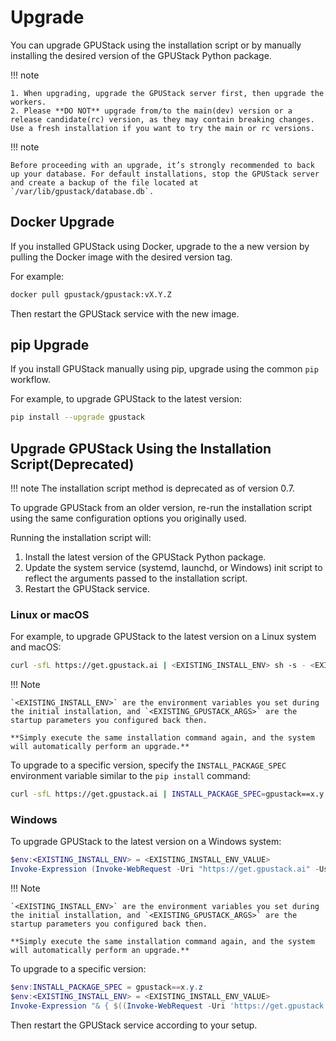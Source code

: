 # Upgrade

You can upgrade GPUStack using the installation script or by manually installing the desired version of the GPUStack Python package.

!!! note

    1. When upgrading, upgrade the GPUStack server first, then upgrade the workers.
    2. Please **DO NOT** upgrade from/to the main(dev) version or a release candidate(rc) version, as they may contain breaking changes. Use a fresh installation if you want to try the main or rc versions.

!!! note

    Before proceeding with an upgrade, it’s strongly recommended to back up your database. For default installations, stop the GPUStack server and create a backup of the file located at `/var/lib/gpustack/database.db`.

## Docker Upgrade

If you installed GPUStack using Docker, upgrade to the a new version by pulling the Docker image with the desired version tag.

For example:

```bash
docker pull gpustack/gpustack:vX.Y.Z
```

Then restart the GPUStack service with the new image.

## pip Upgrade

If you install GPUStack manually using pip, upgrade using the common `pip` workflow.

For example, to upgrade GPUStack to the latest version:

```bash
pip install --upgrade gpustack
```

## Upgrade GPUStack Using the Installation Script(Deprecated)

!!! note
      The installation script method is deprecated as of version 0.7.

To upgrade GPUStack from an older version, re-run the installation script using the same configuration options you originally used.

Running the installation script will:

1. Install the latest version of the GPUStack Python package.
2. Update the system service (systemd, launchd, or Windows) init script to reflect the arguments passed to the installation script.
3. Restart the GPUStack service.

### Linux or macOS

For example, to upgrade GPUStack to the latest version on a Linux system and macOS:

```bash
curl -sfL https://get.gpustack.ai | <EXISTING_INSTALL_ENV> sh -s - <EXISTING_GPUSTACK_ARGS>
```

!!! Note

    `<EXISTING_INSTALL_ENV>` are the environment variables you set during the initial installation, and `<EXISTING_GPUSTACK_ARGS>` are the startup parameters you configured back then.

    **Simply execute the same installation command again, and the system will automatically perform an upgrade.**

To upgrade to a specific version, specify the `INSTALL_PACKAGE_SPEC` environment variable similar to the `pip install` command:

```bash
curl -sfL https://get.gpustack.ai | INSTALL_PACKAGE_SPEC=gpustack==x.y.z <EXISTING_INSTALL_ENV> sh -s - <EXISTING_GPUSTACK_ARGS>
```

### Windows

To upgrade GPUStack to the latest version on a Windows system:

```powershell
$env:<EXISTING_INSTALL_ENV> = <EXISTING_INSTALL_ENV_VALUE>
Invoke-Expression (Invoke-WebRequest -Uri "https://get.gpustack.ai" -UseBasicParsing).Content
```

!!! Note

    `<EXISTING_INSTALL_ENV>` are the environment variables you set during the initial installation, and `<EXISTING_GPUSTACK_ARGS>` are the startup parameters you configured back then.

    **Simply execute the same installation command again, and the system will automatically perform an upgrade.**

To upgrade to a specific version:

```powershell
$env:INSTALL_PACKAGE_SPEC = gpustack==x.y.z
$env:<EXISTING_INSTALL_ENV> = <EXISTING_INSTALL_ENV_VALUE>
Invoke-Expression "& { $((Invoke-WebRequest -Uri 'https://get.gpustack.ai' -UseBasicParsing).Content) } <EXISTING_GPUSTACK_ARGS>"
```

Then restart the GPUStack service according to your setup.
